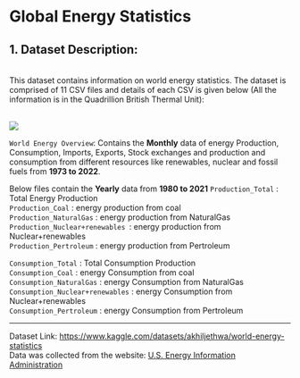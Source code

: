 # Global Energy Statistics


## 1. Dataset Description:
<br>
This dataset contains information on world energy statistics. The dataset is comprised of 11 CSV files and details of each CSV is given below (All the information is in the Quadrillion British Thermal Unit): 
<br>
<br>

![](https://www.googleapis.com/download/storage/v1/b/kaggle-user-content/o/inbox%2F11236145%2F44c1568d71a1fae279051dd542d3c3be%2Fnewplot.png?generation=1682750027461826&alt=media)
<br>

`World Energy Overview`: Contains the **Monthly** data of energy Production, Consumption, Imports, Exports, Stock exchanges and production and consumption from different resources like renewables, nuclear and fossil fuels from **1973 to 2022**.

Below files contain the **Yearly** data from **1980 to 2021**
`Production_Total` : Total Energy Production <br>
`Production_Coal` : energy production from coal <br>
`Production_NaturalGas` : energy production from NaturalGas <br>
`Production_Nuclear+renewables `: energy production from Nuclear+renewables <br>
`Production_Pertroleum` : energy production from Pertroleum <br>

`Consumption_Total` : Total Consumption Production <br>
`Consumption_Coal` : energy Consumption from coal <br>
`Consumption_NaturalGas` : energy Consumption from NaturalGas <br>
`Consumption_Nuclear+renewables` : energy Consumption from Nuclear+renewables <br>
`Consumption_Pertroleum` : energy Consumption from Pertroleum <br>
<hr>

Dataset Link: https://www.kaggle.com/datasets/akhiljethwa/world-energy-statistics <br>
Data was collected from the website: [U.S. Energy Information Administration](https://www.eia.gov/) <br>
